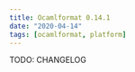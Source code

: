 ```yaml
---
title: Ocamlformat 0.14.1
date: "2020-04-14"
tags: [ocamlformat, platform]
---
```


TODO: CHANGELOG
